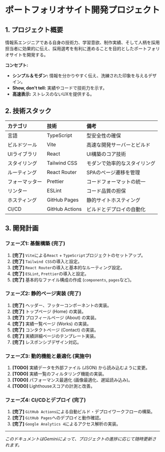 # ポートフォリオサイト開発プロジェクト

## 1. プロジェクト概要

情報系エンジニアである自身の技術力、学習意欲、制作実績、そして人柄を採用担当者に効果的に伝え、採用選考を有利に進めることを目的としたポートフォリオサイトを開発する。

**コンセプト:**

- **シンプル＆モダン:** 情報を分かりやすく伝え、洗練された印象を与えるデザイン。
- **Show, don't tell:** 実績やコードで技術力を示す。
- **高速表示:** ストレスのないUXを提供する。

## 2. 技術スタック

| カテゴリ       | 技術           | 備考                         |
| :------------- | :------------- | :--------------------------- |
| 言語           | TypeScript     | 型安全性の確保               |
| ビルドツール   | Vite           | 高速な開発サーバーとビルド   |
| UIライブラリ   | React          | UI構築のコア技術             |
| スタイリング   | Tailwind CSS   | モダンで効率的なスタイリング |
| ルーティング   | React Router   | SPAのページ遷移を管理        |
| フォーマッター | Prettier       | コードフォーマットの統一     |
| リンター       | ESLint         | コード品質の担保             |
| ホスティング   | GitHub Pages   | 静的サイトホスティング       |
| CI/CD          | GitHub Actions | ビルドとデプロイの自動化     |

## 3. 開発計画

### フェーズ1: 基盤構築 (完了)

1.  **[完了]** `Vite`による`React` + `TypeScript`プロジェクトのセットアップ。
2.  **[完了]** `Tailwind CSS`の導入と設定。
3.  **[完了]** `React Router`の導入と基本的なルーティング設定。
4.  **[完了]** `ESLint`, `Prettier`の導入と設定。
5.  **[完了]** 基本的なファイル構成の作成 (`components`, `pages`など)。

### フェーズ2: 静的ページ実装 (完了)

1.  **[完了]** ヘッダー、フッターコンポーネントの実装。
2.  **[完了]** トップページ (Home) の実装。
3.  **[完了]** プロフィールページ (About) の実装。
4.  **[完了]** 実績一覧ページ (Works) の実装。
5.  **[完了]** コンタクトページ (Contact) の実装。
6.  **[完了]** 実績詳細ページのテンプレート実装。
7.  **[完了]** レスポンシブデザイン対応。

### フェーズ3: 動的機能と最適化 (実施中)

1.  **[TODO]** 実績データを外部ファイル (JSON) から読み込むように変更。
2.  **[TODO]** 実績一覧のフィルタリング機能の実装。
3.  **[TODO]** パフォーマンス最適化 (画像最適化、遅延読み込み)。
4.  **[TODO]** Lighthouseスコアの計測と改善。

### フェーズ4: CI/CDとデプロイ (完了)

1.  **[完了]** `GitHub Actions`による自動ビルド・デプロイワークフローの構築。
2.  **[完了]** `GitHub Pages`へのデプロイと動作確認。
3.  **[完了]** `Google Analytics 4`によるアクセス解析の実装。

---

_このドキュメントはGeminiによって、プロジェクトの進捗に応じて随時更新されます。_
